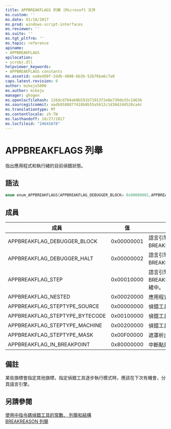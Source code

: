 ```yaml
---
title: APPBREAKFLAGS 列舉 |Microsoft 文件
ms.custom: ''
ms.date: 01/18/2017
ms.prod: windows-script-interfaces
ms.reviewer: ''
ms.suite: ''
ms.tgt_pltfrm: ''
ms.topic: reference
apiname:
- APPBREAKFLAGS
apilocation:
- scrobj.dll
helpviewer_keywords:
- APPBREAKFLAGS constants
ms.assetid: ea8ed80f-2ddb-4800-bb3b-52b76ba6c7a0
caps.latest.revision: 9
author: mikejo5000
ms.author: mikejo
manager: ghogen
ms.openlocfilehash: 126dcd704a60b591b71913f2e8e739de35c14636
ms.sourcegitcommit: aadb9588877418b8b55a5612c1d3842d4520ca4c
ms.translationtype: MT
ms.contentlocale: zh-TW
ms.lasthandoff: 10/27/2017
ms.locfileid: "24641678"
---
```

# <a name="appbreakflags-enumeration"></a>APPBREAKFLAGS 列舉
指出應用程式和執行緒的目前偵錯狀態。  
  
## <a name="syntax"></a>語法  
  
```cpp  
enum enum_APPBREAKFLAGS{APPBREAKFLAG_DEBUGGER_BLOCK= 0x00000001,APPBREAKFLAG_DEBUGGER_HALT= 0x00000002,APPBREAKFLAG_STEP= 0x00010000,APPBREAKFLAG_NESTED= 0x00020000,APPBREAKFLAG_STEPTYPE_SOURCE= 0x00000000,APPBREAKFLAG_STEPTYPE_BYTECODE= 0x00100000,APPBREAKFLAG_STEPTYPE_MACHINE= 0x00200000,APPBREAKFLAG_STEPTYPE_MASK= 0x00F00000,APPBREAKFLAG_IN_BREAKPOINT= 0x80000000};  
```  
  
## <a name="members"></a>成員  
  
|成員|值|描述|  
|------------|-----------|-----------------|  
|APPBREAKFLAG_DEBUGGER_BLOCK|0x00000001|語言引擎應該立即中斷所有執行緒上使用 BREAKREASON_DEBUGGER_BLOCK。|  
|APPBREAKFLAG_DEBUGGER_HALT|0x00000002|語言引擎應該立即中斷與 BREAKREASON_DEBUGGER_HALT。|  
|APPBREAKFLAG_STEP|0x00010000|語言引擎應該立即中斷與 BREAKREASON_STEP 逐步執行的執行緒中。|  
|APPBREAKFLAG_NESTED|0x00020000|應用程式會在中斷點上的巢狀執行。|  
|APPBREAKFLAG_STEPTYPE_SOURCE|0x00000000|偵錯工具會逐步執行來源層級。|  
|APPBREAKFLAG_STEPTYPE_BYTECODE|0x00100000|偵錯工具會逐步執行位元組程式碼層級。|  
|APPBREAKFLAG_STEPTYPE_MACHINE|0x00200000|偵錯工具會逐步執行在機器層級。|  
|APPBREAKFLAG_STEPTYPE_MASK|0x00F00000|遮罩析出步驟類型。|  
|APPBREAKFLAG_IN_BREAKPOINT|0x80000000|中斷點是在進行中。|  
  
## <a name="remarks"></a>備註  
 某些旗標會指定其他旗標，指定偵錯工具逐步執行模式時，應該在下次有機會，分頁語言引擎。  
  
## <a name="see-also"></a>另請參閱  
 [使用中指令碼偵錯工具的常數、 列舉和結構](../../winscript/reference/active-script-debugger-constants-enumerations-and-structures.md)   
 [BREAKREASON 列舉](../../winscript/reference/breakreason-enumeration.md)